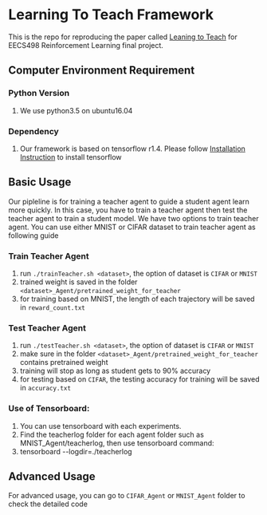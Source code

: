 # Learning To Teach Framework
This is the repo for reproducing the paper called [Leaning to Teach](https://openreview.net/forum?id=HJewuJWCZ&noteId=HJewuJWCZ) for EECS498 Reinforcement Learning final project.

## Computer Environment Requirement
### Python Version
1. We use python3.5 on ubuntu16.04

### Dependency
1. Our framework is based on tensorflow r1.4. Please follow [Installation Instruction](https://www.tensorflow.org/install/) to install tensorflow

## Basic Usage
Our pipleline is for training a teacher agent to guide a student agent learn more quickly. In this case, you have to train a teacher agent then test the teacher agent to train a student model. We have two options to train teacher agent. You can use either MNIST or CIFAR dataset to train teacher agent as following guide

### Train Teacher Agent
1. run `./trainTeacher.sh <dataset>`, the option of dataset is `CIFAR` or `MNIST`
2. trained weight is saved in the folder `<dataset>_Agent/pretrained_weight_for_teacher`
3. for training based on MNIST, the length of each trajectory will be saved in `reward_count.txt`

### Test Teacher Agent
1. run `./testTeacher.sh <dataset>`, the option of dataset is `CIFAR` or `MNIST`
2. make sure in the folder `<dataset>_Agent/pretrained_weight_for_teacher` contains pretrained weight
3. training will stop as long as student gets to 90% accuracy
4. for testing based on `CIFAR`, the testing accuracy for training will be saved in `accuracy.txt`

### Use of Tensorboard:
1. You can use tensorboard with each experiments.
2. Find the teacherlog folder for each agent folder such as MNIST_Agent/teacherlog, then use tensorboard command:
3. tensorboard --logdir=./teacherlog
## Advanced Usage
For advanced usage, you can go to `CIFAR_Agent` or `MNIST_Agent` folder to check the detailed code
